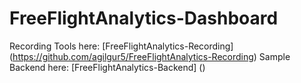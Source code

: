 FreeFlightAnalytics-Dashboard
=============================

Recording Tools here: [FreeFlightAnalytics-Recording] (https://github.com/agilgur5/FreeFlightAnalytics-Recording)
Sample Backend here: [FreeFlightAnalytics-Backend] ()

